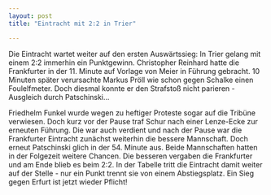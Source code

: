 ```yaml
---
layout: post
title: "Eintracht mit 2:2 in Trier"

---
```


Die Eintracht wartet weiter auf den ersten Auswärtssieg: In Trier gelang mit einem 2:2 immerhin ein Punktgewinn. Christopher Reinhard hatte die Frankfurter in der 11. Minute auf Vorlage von Meier in Führung gebracht. 10 Minuten später verursachte Markus Pröll wie schon gegen Schalke einen Foulelfmeter. Doch diesmal konnte er den Strafstoß nicht parieren - Ausgleich durch Patschinski...

Friedhelm Funkel wurde wegen zu heftiger Proteste sogar auf die Tribüne verwiesen. Doch kurz vor der Pause traf Schur nach einer Lenze-Ecke zur erneuten Führung. Die war auch verdient und nach der Pause war die Frankfurter Eintracht zunächst weiterhin die bessere Mannschaft. Doch erneut Patschinski glich in der 54. Minute aus. Beide Mannschaften hatten in der Folgezeit weitere Chancen. Die besseren vergaben die Frankfurter und am Ende blieb es beim 2:2. In der Tabelle tritt die Eintracht damit weiter auf der Stelle - nur ein Punkt trennt sie von einem Abstiegsplatz. Ein Sieg gegen Erfurt ist jetzt wieder Pflicht!
